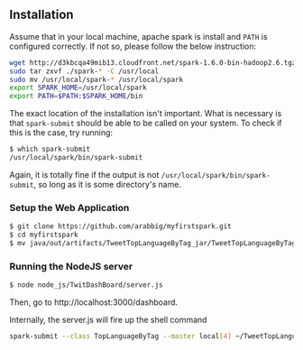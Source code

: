 ## Installation
Assume that in your local machine, apache spark is install and `PATH` is configured correctly. If not so, please follow the below instruction:
```sh
wget http://d3kbcqa49mib13.cloudfront.net/spark-1.6.0-bin-hadoop2.6.tgz -P .
sudo tar zxvf ./spark-* -C /usr/local
sudo mv /usr/local/spark-* /usr/local/spark
export SPARK_HOME=/usr/local/spark
export PATH=$PATH:$SPARK_HOME/bin
```
The exact location of the installation isn't important. What is necessary is that `spark-submit` should be able to be called on your system. To check if this is the case, try running:
```sh
$ which spark-submit
/usr/local/spark/bin/spark-submit
```
Again, it is totally fine if the output is not `/usr/local/spark/bin/spark-submit`, so long as it is some directory's name.

### Setup the Web Application
```sh
$ git clone https://github.com/arabbig/myfirstspark.git
$ cd myfirstspark
$ mv java/out/artifacts/TweetTopLanguageByTag_jar/TweetTopLanguageByTag.jar ~
```
### Running the NodeJS server
```sh
$ node node_js/TwitDashBoard/server.js
```
Then, go to http://localhost:3000/dashboard.

Internally, the server.js will fire up the shell command
```sh
spark-submit --class TopLanguageByTag --master local[4] ~/TweetTopLanguageByTag.jar
```
